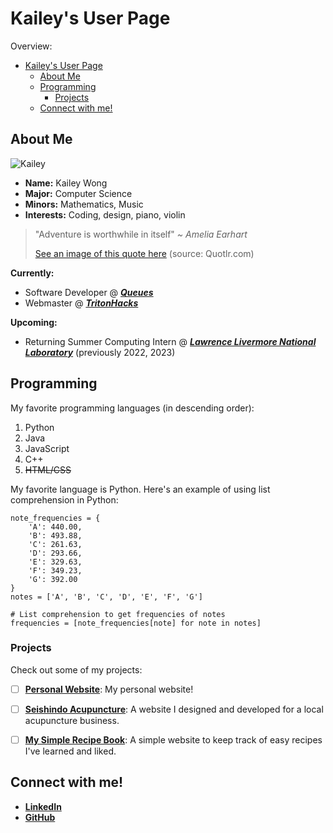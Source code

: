 # Kailey's User Page

Overview:

- [Kailey's User Page](#kaileys-user-page)
  - [About Me](#about-me)
  - [Programming](#programming)
    - [Projects](#projects)
  - [Connect with me!](#connect-with-me)


## About Me

![Kailey](index/profile.png)

- **Name:** Kailey Wong
- **Major:** Computer Science
- **Minors:** Mathematics, Music
- **Interests:** Coding, design, piano, violin

> "Adventure is worthwhile in itself" *~ Amelia Earhart*
> 
> [See an image of this quote here](index/adventure.jpeg) (source: Quotlr.com)


**Currently:**
- Software Developer @ [***Queues***](https://queues.ucsd.edu/)
- Webmaster @ [***TritonHacks***](https://tritonhacks.org/)

**Upcoming:**
- Returning Summer Computing Intern @ [***Lawrence Livermore National Laboratory***](https://computing.llnl.gov/) (previously 2022, 2023)


## Programming
My favorite programming languages (in descending order):

1. Python
2. Java
3. JavaScript
4. C++
5. ~~HTML/CSS~~

My favorite language is Python. Here's an example of using list comprehension in Python:
```
note_frequencies = {
    'A': 440.00,
    'B': 493.88,
    'C': 261.63,
    'D': 293.66,
    'E': 329.63,
    'F': 349.23,
    'G': 392.00
}
notes = ['A', 'B', 'C', 'D', 'E', 'F', 'G']

# List comprehension to get frequencies of notes
frequencies = [note_frequencies[note] for note in notes]
```


### Projects

Check out some of my projects:

- [ ] **[Personal Website](https://kaileywong.me/)**: My personal website!
- [ ] **[Seishindo Acupuncture](https://kaileywong.github.io/seishindo/)**: A website I designed and developed for a local acupuncture business.
- [ ] **[My Simple Recipe Book](https://kaileywong.github.io/my-simple-recipe-book/)**: A simple website to keep track of easy recipes I've learned and liked.


## Connect with me!
- [**LinkedIn**](https://www.linkedin.com/in/kailey-w/)
- [**GitHub**](https://github.com/kaileywong)